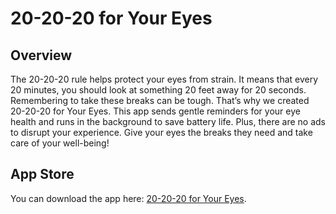 # 20-20-20 for Your Eyes

## Overview

The 20-20-20 rule helps protect your eyes from strain. It means that every 20 minutes, you should look at something 20 feet away for 20 seconds. Remembering to take these breaks can be tough.
That’s why we created 20-20-20 for Your Eyes. This app sends gentle reminders for your eye health and runs in the background to save battery life. Plus, there are no ads to disrupt your experience.
Give your eyes the breaks they need and take care of your well-being!

## App Store

You can download the app here: [20-20-20 for Your Eyes](https://apps.apple.com/us/app/20-20-20-for-your-eyes/id1602228878).
